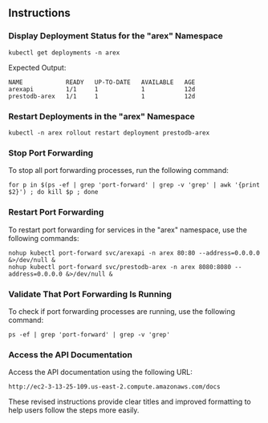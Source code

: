

## Instructions

### Display Deployment Status for the "arex" Namespace

```shell
kubectl get deployments -n arex
```

Expected Output:

```shell
NAME            READY   UP-TO-DATE   AVAILABLE   AGE
arexapi         1/1     1            1           12d
prestodb-arex   1/1     1            1           12d
```

### Restart Deployments in the "arex" Namespace

```shell
kubectl -n arex rollout restart deployment prestodb-arex
```

### Stop Port Forwarding

To stop all port forwarding processes, run the following command:

```shell
for p in $(ps -ef | grep 'port-forward' | grep -v 'grep' | awk '{print $2}') ; do kill $p ; done
```

### Restart Port Forwarding

To restart port forwarding for services in the "arex" namespace, use the following commands:

```shell
nohup kubectl port-forward svc/arexapi -n arex 80:80 --address=0.0.0.0 &>/dev/null &
nohup kubectl port-forward svc/prestodb-arex -n arex 8080:8080 --address=0.0.0.0 &>/dev/null &
```

### Validate That Port Forwarding Is Running

To check if port forwarding processes are running, use the following command:

```shell
ps -ef | grep 'port-forward' | grep -v 'grep'
```

### Access the API Documentation

Access the API documentation using the following URL:

```shell
http://ec2-3-13-25-109.us-east-2.compute.amazonaws.com/docs
```

These revised instructions provide clear titles and improved formatting to help users follow the steps more easily.
```

